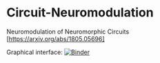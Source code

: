 # Circuit-Neuromodulation
Neuromodulation of Neuromorphic Circuits [https://arxiv.org/abs/1805.05696]

Graphical interface:
[![Binder](https://mybinder.org/badge.svg)](https://mybinder.org/v2/gh/lukaribar/Bursting-Circuit/master?filepath=gui_notebook.ipynb)
